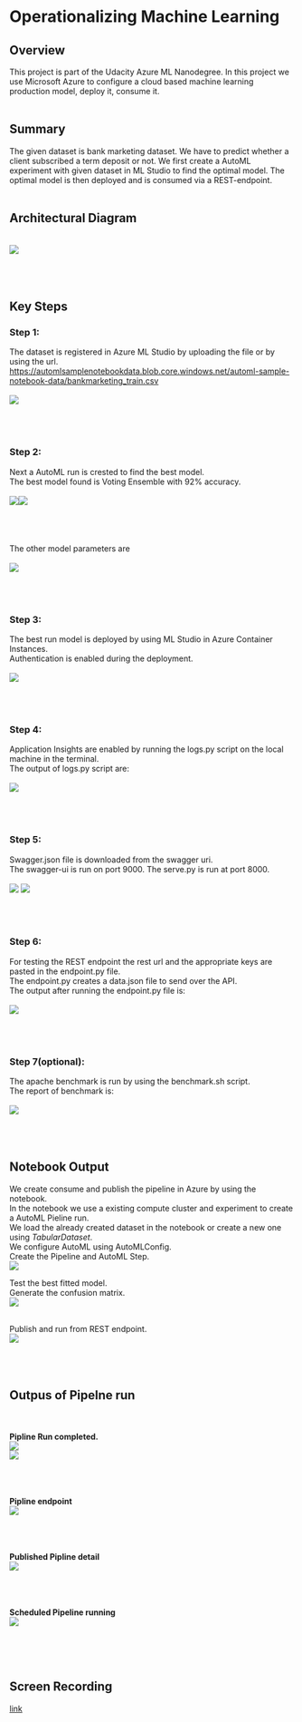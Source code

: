 # Operationalizing Machine Learning

## Overview
This project is part of the Udacity Azure ML Nanodegree. In this project we use Microsoft Azure to configure a cloud based machine learning production model, deploy it, consume it.
<br><br>
## Summary 
The given dataset is bank marketing dataset.  We have to predict whether a client subscribed a term deposit or not. We first create a AutoML experiment with given dataset in ML Studio to find the optimal model. The optimal model is then deployed and is consumed via a REST-endpoint.
<br><br>

## Architectural Diagram
<br>
<img src ="Screenshots/block.png">
<br><br>
<br><br>

## Key Steps<br>
### Step 1:
The dataset is registered in Azure ML Studio by uploading the file or by using the url.<br>
https://automlsamplenotebookdata.blob.core.windows.net/automl-sample-notebook-data/bankmarketing_train.csv<br>
<br>
<img src ="Screenshots/aml dataset.png">
<br><br>
<br><br>

### Step 2:
Next a AutoML run is crested to find the best model.<br>
The best model found is Voting Ensemble with 92% accuracy.<br>
<br>
<img src ="Screenshots/aml runcomp.png"><img src ="Screenshots/aml bestmodel.png"><br>
<br><br><br><br>
The other model parameters are<br><br>
<img src ="Screenshots/bestmodel param.png">
<br><br>
<br><br>

### Step 3:
The best run model is deployed by using ML Studio in Azure Container Instances.<br>
Authentication is enabled during the deployment.<br>
<br>
<img src ="Screenshots/applicationinsightenable.png">
<br><br>
<br><br>

### Step 4:
Application Insights are enabled by running the logs.py script on the local machine in the terminal.<br>
The output of logs.py script are:<br><br>
<img src ="Screenshots/logs execute.png">
<br><br>
<br><br>

### Step 5:
Swagger.json file is downloaded from the swagger uri.<br>
The swagger-ui is run on port 9000. The serve.py is run at port 8000.<br>
<br>
<img src ="Screenshots/swagger.png">
<img src ="Screenshots/swagger2.png">
<br><br>
<br><br>

### Step 6:
For testing the REST endpoint the rest url and the appropriate keys are pasted in the endpoint.py file.<br>
The endpoint.py creates a data.json file to send over the API.<br>
The output after running the endpoint.py file is:<br><br>
<img src ="Screenshots/endpoint execution.png">
<br><br>
<br><br>

### Step 7(optional):
The apache benchmark is run by using the benchmark.sh script.<br>
The report of benchmark is:<br><br>
<img src ="Screenshots/benchmark.png">
<br><br>
<br><br>

## Notebook Output
We create consume and publish the pipeline in Azure by using the notebook.<br>
In the notebook we use a existing compute cluster and experiment to create a AutoML Pieline run.<br>
We load the already created dataset in the notebook or create a new one using <i>TabularDataset</i>.<br>
We configure AutoML using AutoMLConfig.<br>
Create the Pipeline and AutoML Step.<br>
<img src ="Screenshots/nb pipelinerun2.png">

Test the best fitted model.<br>
Generate the confusion matrix.<br>
<img src ="Screenshots/nb confusion matrix.png"><br><br>

Publish and run from REST endpoint.<br>
<img src ="Screenshots/nb pipeline end point.png">
<br><br>
<br><br>
## Outpus of Pipelne run
<br><br>
<b>Pipline Run completed.</b><br>
<img src ="Screenshots/nb pipelinecomp.png">
<br>
<img src ="Screenshots/nb runcomp.png">
<br><br>

<br><br>
<b>Pipline endpoint</b><br>
<img src ="Screenshots/ml studio pipeline endpoint.png">
<br><br>

<br><br>
<b>Published Pipline detail</b><br>
<img src ="Screenshots/ml studio pipelinedetail.png">
<br><br>

<br><br>
<b>Scheduled Pipeline running</b><br>
<img src ="Screenshots/endnb run.png">
<br><br>

<br><br>
## Screen Recording
<a href="https://drive.google.com/file/d/18t7mOZHJy5xqjgDilxeIkbCnJZSH6b_R/view">link</a>
